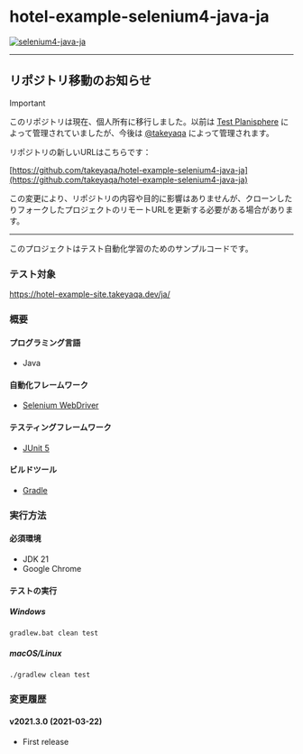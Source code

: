# hotel-example-selenium4-java-ja

[![selenium4-java-ja](https://github.com/takeyaqa/hotel-example-selenium4-java-ja/actions/workflows/test.yml/badge.svg)](https://github.com/takeyaqa/hotel-example-selenium4-java-ja/actions/workflows/test.yml)

---

## リポジトリ移動のお知らせ

> [!IMPORTANT]
> このリポジトリは現在、個人所有に移行しました。以前は [Test Planisphere](https://github.com/testplanisphere) によって管理されていましたが、今後は [@takeyaqa](https://github.com/takeyaqa) によって管理されます。
>
> リポジトリの新しいURLはこちらです：
> 
> [https://github.com/takeyaqa/hotel-example-selenium4-java-ja](https://github.com/takeyaqa/hotel-example-selenium4-java-ja)
> 
> この変更により、リポジトリの内容や目的に影響はありませんが、クローンしたりフォークしたプロジェクトのリモートURLを更新する必要がある場合があります。

---

このプロジェクトはテスト自動化学習のためのサンプルコードです。

### テスト対象

https://hotel-example-site.takeyaqa.dev/ja/

### 概要

#### プログラミング言語

* Java

#### 自動化フレームワーク

* [Selenium WebDriver](https://www.selenium.dev/)

#### テスティングフレームワーク

* [JUnit 5](https://junit.org/junit5/)

#### ビルドツール

* [Gradle](https://gradle.org/)

### 実行方法

#### 必須環境

* JDK 21
* Google Chrome

#### テストの実行

##### Windows

```
gradlew.bat clean test
```

##### macOS/Linux

```
./gradlew clean test
```

### 変更履歴

#### v2021.3.0 (2021-03-22)

* First release

